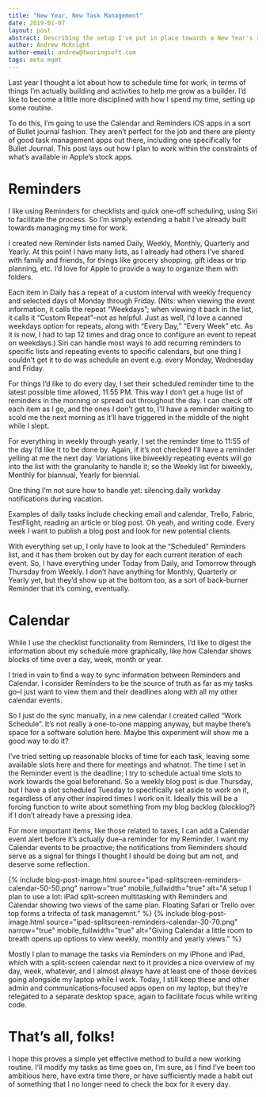 ```yaml
---
title: "New Year, New Task Management"
date: 2019-01-07
layout: post
abstract: Describing the setup I've put in place towards a New Year's resolution to manage my time a little better, both for the day-to-day and longer-running goals.
author: Andrew McKnight
author-email: andrew@tworingsoft.com
tags: meta mgmt
---
```


Last year I thought a lot about how to schedule time for work, in terms of things I’m actually building and activities to help me grow as a builder. I’d like to become a little more disciplined with how I spend my time, setting up some routine.

To do this, I’m going to use the Calendar and Reminders iOS apps in a sort of Bullet journal fashion. They aren’t perfect for the job and there are plenty of good task management apps out there, including one specifically for Bullet Journal. This post lays out how I plan to work within the constraints of what’s available in Apple’s stock apps.

# Reminders

I like using Reminders for checklists and quick one-off scheduling, using Siri to facilitate the process. So I’m simply extending a habit I’ve already built towards managing my time for work.

I created new Reminder lists named Daily, Weekly, Monthly, Quarterly and Yearly. At this point I have many lists, as I already had others I’ve shared with family and friends, for things like grocery shopping, gift ideas or trip planning, etc. I’d love for Apple to provide a way to organize them with folders.

Each item in Daily has a repeat of a custom interval with weekly frequency and selected days of Monday through Friday. (Nits: when viewing the event information, it calls the repeat “Weekdays”; when viewing it back in the list, it calls it “Custom Repeat”–not as helpful. Just as well, I’d love a canned weekdays option for repeats, along with “Every Day,” “Every Week” etc. As it is now, I had to tap 12 times and drag once to configure an event to repeat on weekdays.) Siri can handle most ways to add recurring reminders to specific lists and repeating events to specific calendars, but one thing I couldn't get it to do was schedule an event e.g. every Monday, Wednesday and Friday.

For things I’d like to do every day, I set their scheduled reminder time to the latest possible time allowed, 11:55 PM. This way I don’t get a huge list of reminders in the morning or spread out throughout the day. I can check off each item as I go, and the ones I don’t get to, I’ll have a reminder waiting to scold me the next morning as it’ll have triggered in the middle of the night while I slept.

For everything in weekly through yearly, I set the reminder time to 11:55 of the day I’d like it to be done by. Again, if it’s not checked I’ll have a reminder yelling at me the next day. Variations like biweekly repeating events will go into the list with the granularity to handle it; so the Weekly list for biweekly, Monthly for biannual, Yearly for biennial.

One thing I’m not sure how to handle yet: silencing daily workday notifications during vacation. 

Examples of daily tasks include checking email and calendar, Trello, Fabric, TestFlight, reading an article or blog post. Oh yeah, and writing code. Every week I want to publish a blog post and look for new potential clients.

With everything set up, I only have to look at the “Scheduled” Reminders list, and it has them broken out by day for each current iteration of each event. So, I have everything under Today from Daily, and Tomorrow through Thursday from Weekly. I don’t have anything for Monthly, Quarterly or Yearly yet, but they’d show up at the bottom too, as a sort of back-burner Reminder that it’s coming, eventually.

# Calendar

While I use the checklist functionality from Reminders, I’d like to digest the information about my schedule more graphically, like how Calendar shows blocks of time over a day, week, month or year.

I tried in vain to find a way to sync information between Reminders and Calendar. I consider Reminders to be the source of truth as far as my tasks go–I just want to view them and their deadlines along with all my other calendar events.

So I just do the sync manually, in a new calendar I created called “Work Schedule”. It’s not really a one-to-one mapping anyway, but maybe there’s space for a software solution here. Maybe this experiment will show me a good way to do it?

I’ve tried setting up reasonable blocks of time for each task, leaving some available slots here and there for meetings and whatnot. The time I set in the Reminder event is the deadline; I try to schedule actual time slots to work towards the goal beforehand. So a weekly blog post is due Thursday, but I have a slot scheduled Tuesday to specifically set aside to work on it, regardless of any other inspired times I work on it. Ideally this will be a forcing function to write about something from my blog backlog (blocklog?) if I don’t already have a pressing idea.

For more important items, like those related to taxes, I can add a Calendar event alert before it’s actually due–a reminder for my Reminder. I want my Calendar events to be proactive; the notifications from Reminders should serve as a signal for things I thought I should be doing but am not, and deserve some reflection.

{% include blog-post-image.html source="ipad-splitscreen-reminders-calendar-50-50.png" narrow="true" mobile_fullwidth="true" alt="A setup I plan to use a lot: iPad split-screen multitasking with Reminders and Calendar showing two views of the same plan. Floating Safari or Trello over top forms a trifecta of task managemnt." %}
{% include blog-post-image.html source="ipad-splitscreen-reminders-calendar-30-70.png" narrow="true" mobile_fullwidth="true" alt="Giving Calendar a little room to breath opens up options to view weekly, monthly and yearly views." %}

Mostly I plan to manage the tasks via Reminders on my iPhone and iPad, which with a split-screen calendar next to it provides a nice overview of my day, week, whatever, and I almost always have at least one of those devices going alongside my laptop while I work. Today, I still keep these and other admin and communications-focused apps open on my laptop, but they’re relegated to a separate desktop space, again to facilitate focus while writing code.

# That’s all, folks! 

I hope this proves a simple yet effective method to build a new working routine. I’ll modify my tasks as time goes on, I’m sure, as I find I’ve been too ambitious here, have extra time there, or have sufficiently made a habit out of something that I no longer need to check the box for it every day.
